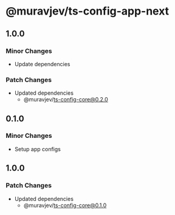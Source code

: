 # @muravjev/ts-config-app-next

## 1.0.0

### Minor Changes

- Update dependencies

### Patch Changes

- Updated dependencies
  - @muravjev/ts-config-core@0.2.0

## 0.1.0

### Minor Changes

- Setup app configs

## 1.0.0

### Patch Changes

- Updated dependencies
  - @muravjev/ts-config-core@0.1.0
